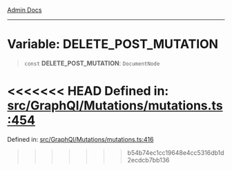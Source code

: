 [Admin Docs](/)

***

# Variable: DELETE\_POST\_MUTATION

> `const` **DELETE\_POST\_MUTATION**: `DocumentNode`

<<<<<<< HEAD
Defined in: [src/GraphQl/Mutations/mutations.ts:454](https://github.com/PalisadoesFoundation/talawa-admin/blob/main/src/GraphQl/Mutations/mutations.ts#L454)
=======
Defined in: [src/GraphQl/Mutations/mutations.ts:416](https://github.com/PalisadoesFoundation/talawa-admin/blob/main/src/GraphQl/Mutations/mutations.ts#L416)
>>>>>>> b54b74ec1cc19648e4cc5316db1d2ecdcb7bb136
